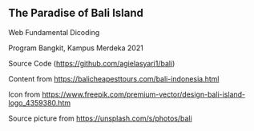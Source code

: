 ## The Paradise of Bali Island
Web Fundamental Dicoding

Program Bangkit, Kampus Merdeka 2021

Source Code (https://github.com/agielasyari1/bali)

Content from https://balicheapesttours.com/bali-indonesia.html

Icon from https://www.freepik.com/premium-vector/design-bali-island-logo_4359380.htm

Source picture from https://unsplash.com/s/photos/bali
